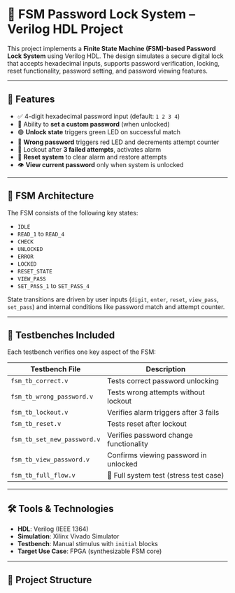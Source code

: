 # 🔐 FSM Password Lock System – Verilog HDL Project

This project implements a **Finite State Machine (FSM)-based Password Lock System** using Verilog HDL. The design simulates a secure digital lock that accepts hexadecimal inputs, supports password verification, locking, reset functionality, password setting, and password viewing features.

---

## 🚀 Features

- ✅ 4-digit hexadecimal password input (default: `1 2 3 4`)
- 🔄 Ability to **set a custom password** (when unlocked)
- 🟢 **Unlock state** triggers green LED on successful match
- 🔴 **Wrong password** triggers red LED and decrements attempt counter
- 🚨 Lockout after **3 failed attempts**, activates alarm
- 🔁 **Reset system** to clear alarm and restore attempts
- 👁️ **View current password** only when system is unlocked

---

## 🧠 FSM Architecture

The FSM consists of the following key states:

- `IDLE`
- `READ_1` to `READ_4`
- `CHECK`
- `UNLOCKED`
- `ERROR`
- `LOCKED`
- `RESET_STATE`
- `VIEW_PASS`
- `SET_PASS_1` to `SET_PASS_4`

State transitions are driven by user inputs (`digit`, `enter`, `reset`, `view_pass`, `set_pass`) and internal conditions like password match and attempt counter.

---

## 🧪 Testbenches Included

Each testbench verifies one key aspect of the FSM:

| Testbench File               | Description                              |
|-----------------------------|------------------------------------------|
| `fsm_tb_correct.v`          | Tests correct password unlocking         |
| `fsm_tb_wrong_password.v`   | Tests wrong attempts without lockout     |
| `fsm_tb_lockout.v`          | Verifies alarm triggers after 3 fails    |
| `fsm_tb_reset.v`            | Tests reset after lockout                |
| `fsm_tb_set_new_password.v` | Verifies password change functionality   |
| `fsm_tb_view_password.v`    | Confirms viewing password in unlocked    |
| `fsm_tb_full_flow.v`        | 🚀 Full system test (stress test case)    |

---

## 🛠️ Tools & Technologies

- **HDL**: Verilog (IEEE 1364)
- **Simulation**: Xilinx Vivado Simulator
- **Testbench**: Manual stimulus with `initial` blocks
- **Target Use Case**: FPGA (synthesizable FSM core)

---

## 📁 Project Structure


